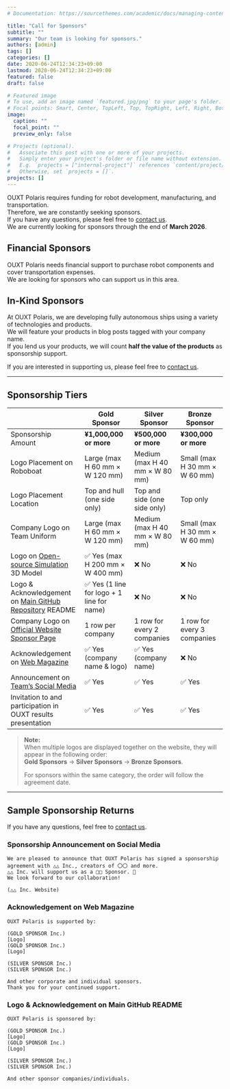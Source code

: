 ```yaml
---
# Documentation: https://sourcethemes.com/academic/docs/managing-content/

title: "Call for Sponsors"
subtitle: ""
summary: "Our team is looking for sponsors."
authors: [admin]
tags: []
categories: []
date: 2020-06-24T12:34:23+09:00
lastmod: 2020-06-24T12:34:23+09:00
featured: false
draft: false

# Featured image
# To use, add an image named `featured.jpg/png` to your page's folder.
# Focal points: Smart, Center, TopLeft, Top, TopRight, Left, Right, BottomLeft, Bottom, BottomRight.
image:
  caption: ""
  focal_point: ""
  preview_only: false

# Projects (optional).
#   Associate this post with one or more of your projects.
#   Simply enter your project's folder or file name without extension.
#   E.g. `projects = ["internal-project"]` references `content/project/deep-learning/index.md`.
#   Otherwise, set `projects = []`.
projects: []
---
```

OUXT Polaris requires funding for robot development, manufacturing, and transportation.  
Therefore, we are constantly seeking sponsors.  
If you have any questions, please feel free to [contact us](../../#contact).  
We are currently looking for sponsors through the end of **March 2026**.

## Financial Sponsors

OUXT Polaris needs financial support to purchase robot components and cover transportation expenses.  
We are looking for sponsors who can support us in this area.

## In-Kind Sponsors

At OUXT Polaris, we are developing fully autonomous ships using a variety of technologies and products.  
We will feature your products in blog posts tagged with your company name.  
If you lend us your products, we will count **half the value of the products** as sponsorship support.

If you are interested in supporting us, please feel free to [contact us](../../#contact).

---

## Sponsorship Tiers

|                                                                                                                          | **Gold Sponsor**                                                | **Silver Sponsor**         | **Bronze Sponsor**        |
|--------------------------------------------------------------------------------------------------------------------------|------------------------------------------------------------------|-----------------------------|---------------------------|
| Sponsorship Amount                                                                                                       | **¥1,000,000 or more**                                           | **¥500,000 or more**        | **¥300,000 or more**      |
| Logo Placement on Roboboat                                                                                               | Large (max H 60 mm × W 120 mm)                                  | Medium (max H 40 mm × W 80 mm) | Small (max H 30 mm × W 60 mm) |
| Logo Placement Location                                                                                                  | Top and hull (one side only)                                    | Top and side (one side only) | Top only                  |
| Company Logo on Team Uniform                                                                                             | Large (max H 60 mm × W 120 mm)                                  | Medium (max H 40 mm × W 80 mm) | Small (max H 30 mm × W 60 mm) |
| Logo on [Open-source Simulation](https://github.com/OUXT-Polaris/vrx) 3D Model                                           | ✅ Yes (max H 200 mm × W 400 mm)                                 | ❌ No                        | ❌ No                      |
| Logo & Acknowledgement on [Main GitHub Repository](https://github.com/OUXT-Polaris/ouxt_automation/tree/master) README   | ✅ Yes (1 line for logo + 1 line for name)                      | ❌ No                        | ❌ No                      |
| Company Logo on [Official Website Sponsor Page](../sponsor/)                                                             | 1 row per company                                               | 1 row for every 2 companies | 1 row for every 3 companies |
| Acknowledgement on [Web Magazine](https://note.com/polaris_ouxt/m/m0011a1816b40)                                         | ✅ Yes (company name & logo)                                    | ✅ Yes (company name)       | ❌ No                      |
| Announcement on [Team’s Social Media](https://x.com/ouxt_polaris)                                                       | ✅ Yes                                                           | ✅ Yes                      | ✅ Yes                     |
| Invitation to and participation in OUXT results presentation                                                             | ✅ Yes                                                           | ✅ Yes                      | ✅ Yes                     |

> **Note:**  
> When multiple logos are displayed together on the website, they will appear in the following order:  
> **Gold Sponsors** → **Silver Sponsors** → **Bronze Sponsors**.  
>  
> For sponsors within the same category, the order will follow the agreement date.

---

## Sample Sponsorship Returns

If you have any questions, feel free to [contact us](../../#contact).

### Sponsorship Announcement on Social Media
```
We are pleased to announce that OUXT Polaris has signed a sponsorship agreement with △△ Inc., creators of 〇〇 and more.
△△ Inc. will support us as a □□ Sponsor. 🤝
We look forward to our collaboration!

(△△ Inc. Website)
```

### Acknowledgement on Web Magazine
```
OUXT Polaris is supported by:

(GOLD SPONSOR Inc.)
[Logo]
(GOLD SPONSOR Inc.)
[Logo]

(SILVER SPONSOR Inc.)
(SILVER SPONSOR Inc.)

And other corporate and individual sponsors.
Thank you for your continued support.
```

### Logo & Acknowledgement on Main GitHub README
```
OUXT Polaris is sponsored by:

(GOLD SPONSOR Inc.)
[Logo]
(GOLD SPONSOR Inc.)
[Logo]

(SILVER SPONSOR Inc.)
(SILVER SPONSOR Inc.)

And other sponsor companies/individuals.
```